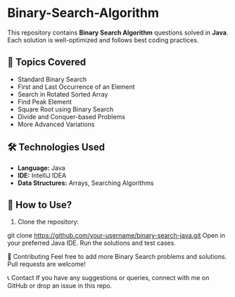# Binary-Search-Algorithm

This repository contains **Binary Search Algorithm** questions solved in **Java**.  
Each solution is well-optimized and follows best coding practices.

## 📌 Topics Covered
- Standard Binary Search
- First and Last Occurrence of an Element
- Search in Rotated Sorted Array
- Find Peak Element
- Square Root using Binary Search
- Divide and Conquer-based Problems
- More Advanced Variations

## 🛠 Technologies Used
- **Language:** Java  
- **IDE:** IntelliJ IDEA 
- **Data Structures:** Arrays, Searching Algorithms

## 🚀 How to Use?
1. Clone the repository:

git clone https://github.com/your-username/binary-search-java.git
Open in your preferred Java IDE.
Run the solutions and test cases.

🤝 Contributing
Feel free to add more Binary Search problems and solutions.
Pull requests are welcome!

📞 Contact
If you have any suggestions or queries, connect with me on GitHub or drop an issue in this repo.
